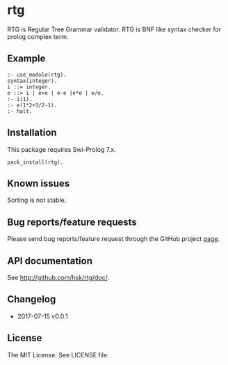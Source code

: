 # rtg

RTG is Regular Tree Grammar validator.
RTG is BNF like syntax checker for prolog complex term.

## Example


    :- use_module(rtg).
    syntax(integer).
    i ::= integer.
    e ::= i | e+e | e-e |e*e | e/e.
    :- i(1).
    :- e(1*2+3/2-1).
    :- halt.

## Installation

This package requires Swi-Prolog 7.x.

    pack_install(rtg).

## Known issues

Sorting is not stable.

## Bug reports/feature requests

Please send bug reports/feature request through the GitHub
project [page](https://github.com/hsk/rtg).

## API documentation

See <http://github.com/hsk/rtg/doc/>.

## Changelog

 * 2017-07-15 v0.0.1

## License

The MIT License. See LICENSE file.
